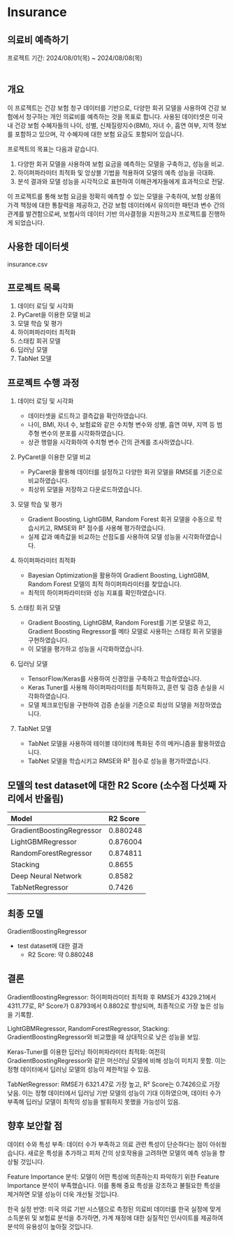 # Insurance
## 의료비 예측하기
프로젝트 기간: 2024/08/01(목) ~ 2024/08/08(목)  
<br/>
## 개요
이 프로젝트는 건강 보험 청구 데이터를 기반으로, 다양한 회귀 모델을 사용하여 건강 보험에서 청구하는 개인 의료비를 예측하는 것을 목표로 합니다. 사용된 데이터셋은 미국 내 건강 보험 수혜자들의 나이, 성별, 신체질량지수(BMI), 자녀 수, 흡연 여부, 지역 정보를 포함하고 있으며, 각 수혜자에 대한 보험 요금도 포함되어 있습니다.  

프로젝트의 목표는 다음과 같습니다.
1. 다양한 회귀 모델을 사용하여 보험 요금을 예측하는 모델을 구축하고, 성능을 비교.
2. 하이퍼파라미터 최적화 및 앙상블 기법을 적용하여 모델의 예측 성능을 극대화.
3. 분석 결과와 모델 성능을 시각적으로 표현하여 이해관계자들에게 효과적으로 전달.

이 프로젝트를 통해 보험 요금을 정확히 예측할 수 있는 모델을 구축하여, 보험 상품의 가격 책정에 대한 통찰력을 제공하고, 건강 보험 데이터에서 유의미한 패턴과 변수 간의 관계를 발견함으로써, 보험사의 데이터 기반 의사결정을 지원하고자 프로젝트를 진행하게 되었습니다.
<br/>
## 사용한 데이터셋
insurance.csv
<br/>

## 프로젝트 목록
1. 데이터 로딩 및 시각화
2. PyCaret을 이용한 모델 비교
3. 모델 학습 및 평가
4. 하이퍼파라미터 최적화
5. 스태킹 회귀 모델
6. 딥러닝 모델
7. TabNet 모델

## 프로젝트 수행 과정
1. 데이터 로딩 및 시각화
    - 데이터셋을 로드하고 결측값을 확인하였습니다.
    - 나이, BMI, 자녀 수, 보험료와 같은 수치형 변수와 성별, 흡연 여부, 지역 등 범주형 변수의 분포를 시각화하였습니다.
    - 상관 행렬을 시각화하여 수치형 변수 간의 관계를 조사하였습니다.

2. PyCaret을 이용한 모델 비교
    - PyCaret을 활용해 데이터를 설정하고 다양한 회귀 모델을 RMSE를 기준으로 비교하였습니다.
    - 최상위 모델을 저장하고 다운로드하였습니다.

3. 모델 학습 및 평가
    - Gradient Boosting, LightGBM, Random Forest 회귀 모델을 수동으로 학습시키고, RMSE와 R² 점수를 사용해 평가하였습니다.
    - 실제 값과 예측값을 비교하는 산점도를 사용하여 모델 성능을 시각화하였습니다.

4. 하이퍼파라미터 최적화
    - Bayesian Optimization을 활용하여 Gradient Boosting, LightGBM, Random Forest 모델의 최적 하이퍼파라미터를 찾았습니다.
    - 최적의 하이퍼파라미터와 성능 지표를 확인하였습니다.

5. 스태킹 회귀 모델
    - Gradient Boosting, LightGBM, Random Forest를 기본 모델로 하고, Gradient Boosting Regressor를 메타 모델로 사용하는 스태킹 회귀 모델을 구현하였습니다.
    - 이 모델을 평가하고 성능을 시각화하였습니다.

6. 딥러닝 모델
    - TensorFlow/Keras를 사용하여 신경망을 구축하고 학습하였습니다.
    - Keras Tuner를 사용해 하이퍼파라미터를 최적화하고, 훈련 및 검증 손실을 시각화하였습니다.
    - 모델 체크포인팅을 구현하여 검증 손실을 기준으로 최상의 모델을 저장하였습니다.

7. TabNet 모델
    - TabNet 모델을 사용하여 테이블 데이터에 특화된 주의 메커니즘을 활용하였습니다.
    - TabNet 모델을 학습시키고 RMSE와 R² 점수로 성능을 평가하였습니다.

## 모델의 test dataset에 대한 R2 Score (소수점 다섯째 자리에서 반올림) 
| Model | R2 Score |
|:--------------------------------------------|:-------|
| GradientBoostingRegressor                      | 0.880248 |
| LightGBMRegressor                               | 0.876004 |
| RandomForestRegressor                          | 0.874811 |
| Stacking                  | 0.8655 |
| Deep Neural Network | 0.8582 |
| TabNetRegressor                                    | 0.7426 |

## 최종 모델
GradientBoostingRegressor
- test dataset에 대한 결과
  - R2 Score: 약 0.880248

## 결론
GradientBoostingRegressor: 하이퍼파라미터 최적화 후 RMSE가 4329.21에서 4311.77로, R² Score가 0.8793에서 0.8802로 향상되며, 최종적으로 가장 높은 성능을 기록함.

LightGBMRegressor, RandomForestRegressor, Stacking: GradientBoostingRegressor와 비교했을 때 상대적으로 낮은 성능을 보임.

Keras-Tuner를 이용한 딥러닝 하이퍼파라미터 최적화: 여전히 GradientBoostingRegressor와 같은 머신러닝 모델에 비해 성능이 미치지 못함. 이는 정형 데이터에서 딥러닝 모델의 성능이 제한적일 수 있음.

TabNetRegressor: RMSE가 6321.47로 가장 높고, R² Score는 0.7426으로 가장 낮음. 이는 정형 데이터에서 딥러닝 기반 모델의 성능이 기대 이하였으며, 데이터 수가 부족해 딥러닝 모델이 최적의 성능을 발휘하지 못했을 가능성이 있음.

## 향후 보안할 점
데이터 수와 특성 부족: 데이터 수가 부족하고 의료 관련 특성이 단순하다는 점이 아쉬웠습니다. 새로운 특성을 추가하고 피처 간의 상호작용을 고려하면 모델의 예측 성능을 향상될 것입니다.

Feature Importance 분석: 모델이 어떤 특성에 의존하는지 파악하기 위한 Feature Importance 분석이 부족했습니다. 이를 통해 중요 특성을 강조하고 불필요한 특성을 제거하면 모델 성능이 더욱 개선될 것입니다.

한국 실정 반영: 미국 의료 기반 시스템으로 측정된 의료비 데이터를 한국 실정에 맞게 소득분위 및 보험료 분석을 추가하면, 가계 재정에 대한 실질적인 인사이트를 제공하여 분석의 유용성이 높아질 것입니다.

